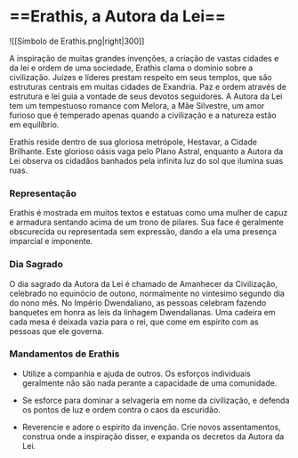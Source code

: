 # ==**Erathis,** a Autora da Lei==
![[Símbolo de Erathis.png|right|300]]

A inspiração de muitas grandes invenções, a criação de vastas cidades e da lei e ordem de uma sociedade, Erathis clama o domínio sobre a civilização. Juízes e líderes prestam respeito em seus templos, que são estruturas centrais em muitas cidades de Exandria. Paz e ordem através de estrutura e lei guia a vontade de seus devotos seguidores. A Autora da Lei tem um tempestuoso romance com Melora, a Mãe Silvestre, um amor furioso que é temperado apenas quando a civilização e a natureza estão em equilíbrio.

Erathis reside dentro de sua gloriosa metrópole, Hestavar, a Cidade Brilhante. Este glorioso oásis vaga pelo Plano Astral, enquanto a Autora da Lei observa os cidadãos banhados pela infinita luz do sol que ilumina suas ruas.
### **Representação**
Erathis é mostrada em muitos textos e estatuas como uma mulher de capuz e armadura sentando acima de um trono de pilares. Sua face é geralmente obscurecida ou representada sem expressão, dando a ela uma presença imparcial e imponente.
### **Dia Sagrado**
O dia sagrado da Autora da Lei é chamado de Amanhecer da Civilização, celebrado no equinócio de outono, normalmente no vintesimo segundo dia do nono mês. No Império Dwendaliano, as pessoas celebram fazendo banquetes em honra as leis da linhagem Dwendalianas. Uma cadeira em cada mesa é deixada vazia para o rei, que come em espirito com as pessoas que ele governa.
### **Mandamentos de Erathis**
- Utilize a companhia e ajuda de outros. Os esforços individuais geralmente não são nada perante a capacidade de uma comunidade.

- Se esforce para dominar a selvageria em nome da civilização, e defenda os pontos de luz e ordem contra o caos da escuridão.

- Reverencie e adore o espirito da invenção. Crie novos assentamentos, construa onde a inspiração disser, e expanda os decretos da Autora da Lei.